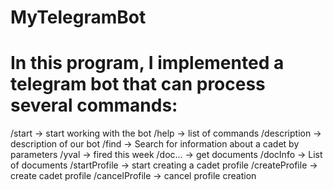 # MyTelegramBot
<h1>In this program, I implemented a telegram bot that can process several commands:</h1>
/start -> start working with the bot
/help -> list of commands
/description -> description of our bot
/find -> Search for information about a cadet by parameters
/yval -> fired this week
/doc... -> get documents
/docInfo -> List of documents
/startProfile -> start creating a cadet profile
/createProfile -> create cadet profile
/cancelProfile -> cancel profile creation
